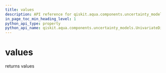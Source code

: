 ```yaml
---
title: values
description: API reference for qiskit.aqua.components.uncertainty_models.UnivariateDistribution.values
in_page_toc_min_heading_level: 1
python_api_type: property
python_api_name: qiskit.aqua.components.uncertainty_models.UnivariateDistribution.values
---
```


# values

returns values

